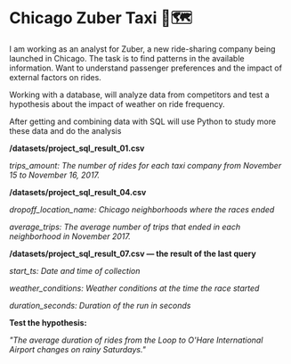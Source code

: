 # Chicago Zuber Taxi 🚕🗺️

I am working as an analyst for Zuber, a new ride-sharing company being launched in Chicago. The task is to find patterns in the available information. Want to understand passenger preferences and the impact of external factors on rides.

Working with a database, will analyze data from competitors and test a hypothesis about the impact of weather on ride frequency.

After getting and combining data with SQL will use Python to study more these data and do the analysis

**/datasets/project_sql_result_01.csv** 

*trips_amount: The number of rides for each taxi company from November 15 to November 16, 2017.*

**/datasets/project_sql_result_04.csv**

*dropoff_location_name: Chicago neighborhoods where the races ended*

*average_trips: The average number of trips that ended in each neighborhood in November 2017.*

**/datasets/project_sql_result_07.csv — the result of the last query**

*start_ts: Date and time of collection*

*weather_conditions: Weather conditions at the time the race started*

*duration_seconds: Duration of the run in seconds*

**Test the hypothesis:**

*"The average duration of rides from the Loop to O'Hare International Airport changes on rainy Saturdays."*


